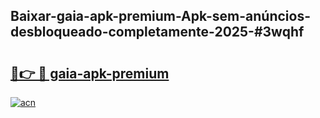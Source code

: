 ## Baixar-gaia-apk-premium-Apk-sem-anúncios-desbloqueado-completamente-2025-#3wqhf

# <h2><a href="https://ainizakaria.my?title=gaia-apk-premium&ref=22M">🔗👉 🔴 gaia-apk-premium</a></h2>

[![acn](https://github.com/user-attachments/assets/0f9c940e-d8b0-45ae-aac7-cd30a18b3e1c)](https://ainizakaria.my?title=gaia-apk-premium&ref=22M)

